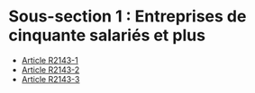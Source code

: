 # Sous-section 1 : Entreprises de cinquante salariés et plus

* [Article R2143-1](./LEGIARTI000018535802.md)
* [Article R2143-2](./LEGIARTI000018535800.md)
* [Article R2143-3](./LEGIARTI000018535798.md)
